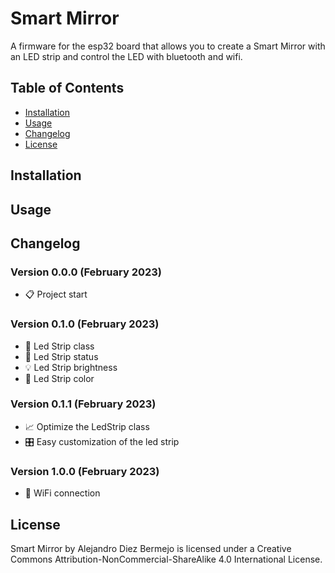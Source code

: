 # Smart Mirror

A firmware for the esp32 board that allows you to create a Smart Mirror with an LED strip and control the LED with bluetooth and wifi.

## Table of Contents

- [Installation](#installation)
- [Usage](#usage)
- [Changelog](#changelog)
- [License](#license)

## Installation

## Usage

## Changelog
### Version 0.0.0 (February 2023)
- 📋 Project start
### Version 0.1.0 (February 2023)
- 🧰 Led Strip class
- 🔘 Led Strip status
- 💡 Led Strip brightness
- 🎨 Led Strip color
### Version 0.1.1 (February 2023)
- 📈 Optimize the LedStrip class
- 🎛️ Easy customization of the led strip
### Version 1.0.0 (February 2023)
- 📶 WiFi connection

## License

Smart Mirror by Alejandro Diez Bermejo is licensed under a Creative Commons Attribution-NonCommercial-ShareAlike 4.0 International License.